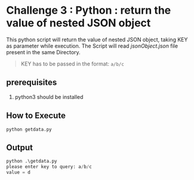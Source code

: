 # Challenge 3 : Python : return the value of nested JSON object
This python script will return the value of nested JSON object, taking KEY as parameter while execution.
The Script will read _jsonObject.json_ file present in the same Directory.
> KEY has to be passed in the format: `a/b/c`

## prerequisites
1. python3 should be installed

## How to Execute
```
python getdata.py
```

## Output

```python
python .\getdata.py
please enter key to query: a/b/c
value = d
```

